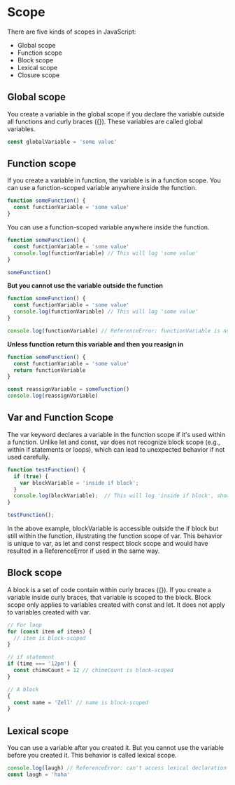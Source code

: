 # Scope 

There are five kinds of scopes in JavaScript:

- Global scope
- Function scope
- Block scope
- Lexical scope
- Closure scope

## Global scope 
You create a variable in the global scope if you declare the variable outside all functions and curly braces ({}). These variables are called global variables.

```js
const globalVariable = 'some value'
```

## Function scope 
If you create a variable in function, the variable is in a function scope. You can use a function-scoped variable anywhere inside the function.

```js
function someFunction() {
  const functionVariable = 'some value'
}
``` 

You can use a function-scoped variable anywhere inside the function. 
```js
function someFunction() {
  const functionVariable = 'some value'
  console.log(functionVariable) // This will log 'some value'
}

someFunction()
```

**But you cannot use the variable outside the function** 

```js
function someFunction() {
  const functionVariable = 'some value'
  console.log(functionVariable) // This will log 'some value'
}

console.log(functionVariable) // ReferenceError: functionVariable is not defined

```

**Unless function return this variable and then you reasign in**

```js
function someFunction() {
  const functionVariable = 'some value'
  return functionVariable
}

const reassignVariable = someFunction()
console.log(reassignVariable)
```

## Var and Function Scope
The var keyword declares a variable in the function scope if it's used within a function. Unlike let and const, var does not recognize block scope (e.g., within if statements or loops), which can lead to unexpected behavior if not used carefully.

```js
function testFunction() {
  if (true) {
    var blockVariable = 'inside if block';
  }
  console.log(blockVariable);  // This will log 'inside if block', showing var's function scope
}

testFunction();
```

In the above example, blockVariable is accessible outside the if block but still within the function, illustrating the function scope of var.
This behavior is unique to var, as let and const respect block scope and would have resulted in a ReferenceError if used in the same way.

## Block scope
A block is a set of code contain within curly braces ({}). If you create a variable inside curly braces, that variable is scoped to the block.
Block scope only applies to variables created with const and let. It does not apply to variables created with var.
```js
// For loop
for (const item of items) {
  // item is block-scoped
}

// if statement
if (time === '12pm') {
  const chimeCount = 12 // chimeCount is block-scoped
}

// A block
{
  const name = 'Zell' // name is block-scoped
}
```

## Lexical scope 
You can use a variable after you created it. But you cannot use the variable before you created it.
This behavior is called lexical scope. 

```js
console.log(laugh) // ReferenceError: can't access lexical declaration `laugh' before initialization
const laugh = 'haha'
```